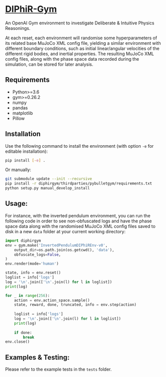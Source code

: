 # [DIPhiR-Gym](https://github.com/kyd500/DIPhiR-Gym)
An OpenAI Gym environment to investigate Deliberate & Intuitive Physics Reasonings.

At each reset, each environment will randomise some hyperparameters of its related base MuJoCo XML config file, yielding a similar environment with different boundary conditions, such as initial linear/angular velocities of the different rigid bodies, and inertial properties.
The resulting MuJoCo XML config files, along with the phase space data recorded during the simulation, can be stored for later analysis.


## Requirements

* Python>=3.6
* gym>=0.26.2
* numpy 
* pandas
* matplotlib
* Pillow


## Installation

Use the following command to install the environment (with option `-e` for editable installation):

```bash
pip install [-e] .
```

Or manually:

```bash
git submodule update --init --recursive
pip install -r diphirgym/thirdparties/pybulletgym/requirements.txt
python setup.py manual_develop_install
```


## Usage:

For instance, with the inverted pendulum environment, you can run the following code in order to see non-obfuscated logs and have the phase space data along with the randomised MuJoCo XML config files saved to disk in a new `data` folder at your current working directory:

```python
import diphirgym
env = gym.make('InvertedPendulumDIPhiREnv-v0',
    output_dir=os.path.join(os.getcwd(), 'data'),
    obfuscate_logs=False,
)
env.render(mode='human')

state, info = env.reset()
loglist = info['logs']
log = '\n'.join(['\n'.join(l) for l in loglist])
print(log)

for _ in range(256): 
    action = env.action_space.sample()
    state, reward, done, truncated, info = env.step(action)
    
    loglist = info['logs']
    log = '\n'.join(['\n'.join(l) for l in loglist])
    print(log)
    
    if done:
        break
env.close()
```

## Examples & Testing:

Please refer to the example tests in the `tests` folder.


